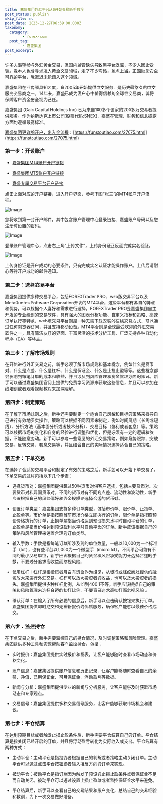 ```yaml
---
title: 嘉盛集团外汇平台从0开始交易新手教程
post_status: publish
skip_file: no
post_date: 2023-12-29T06:39:00.000Z
taxonomy:
  category:
        - forex-com
  post_tag:
        - 嘉盛集团
post_excerpt: 
---
```

许多人渴望参与外汇黄金交易，但国内监管缺失导致黑平台泛滥，不少人因此受骗。我本人也曾寻求进入黄金交易领域，走了不少弯路，差点上当。正因缺乏安全可靠的平台，我迟迟未能踏入这个领域。

嘉盛集团在业内颇具知名度，自2005年开始提供中文服务，是历史最悠久的中文服务交易商之一。14年来，嘉盛已成为客户心中值得信赖的全球性交易商，其将保障客户资金安全视为己任。

嘉盛集团 (Gain Capital Holdings Inc) 已为来自180多个国家的200多万交易者提供服务。作为纳斯达克上市公司(股票代码:SNEX)，嘉盛在管理、财务和信息披露方面均遵循最高标准。

[嘉盛集团更详细开户，出入金流程](https://funstoutiao.com/27075.html)：[https://funstoutiao.com/27075.html](https://funstoutiao.com/27075.html)

### 第一步：开设账户

* [嘉盛集团MT4账户开户链接](https://s.ssgg.net/jsmt4)

* [嘉盛集团MT5账户开户链接](https://s.ssgg.net/jsmt5)

* [嘉盛专属交易平台开户链接](https://s.ssgg.net/js)

点击上面对应的开户链接，进入开户界面，参考下图“张三”的MT4账户开户流程。

![Image](https://prod-files-secure.s3.us-west-2.amazonaws.com/39ed1227-6d7d-4570-be36-9ccd4a2c4241/7a167aea-686b-400d-af59-4e18eb607a40/640.png?X-Amz-Algorithm=AWS4-HMAC-SHA256&X-Amz-Content-Sha256=UNSIGNED-PAYLOAD&X-Amz-Credential=ASIAZI2LB466V5TAWTPY%2F20250402%2Fus-west-2%2Fs3%2Faws4_request&X-Amz-Date=20250402T101313Z&X-Amz-Expires=3600&X-Amz-Security-Token=IQoJb3JpZ2luX2VjEGkaCXVzLXdlc3QtMiJGMEQCIAx1HOLJu4Go9ZrFdtCV8sJxmFnM5leu2a%2F9uAADeqONAiBdY%2F6Omg1%2FF0QguQapa6cUoeSHiZtyaKCoP9XQROrK%2BiqIBAjS%2F%2F%2F%2F%2F%2F%2F%2F%2F%2F8BEAAaDDYzNzQyMzE4MzgwNSIMdla5%2B1uPbBL48KbaKtwDwtOY14VqEaIu5z1gneKNjTiDqDXqwm%2Fwwea%2F52YpjYtTwQD%2F0L9sJB1aFdV9wsBbONpiN5ytn7DeYAN78iBbmkpMcl9drb3yzY178nHDuwzBh1Gag6KWh6bk6Yy1%2Bd4DrbAzQ1%2Bg6oIeks8zo%2Bd6MzCKuJrq7S42oCYSK1hSSks9FyJemwxE2NF1TTGFhQZZnMRLJB6WE9IRvje4uSo4Q5CqNoTvVJDHC75UQXiDAFK%2BnJmOhzJBYrygBzP2TLoplrM0rNUYraaHXbgRKcwKUWGMTYQqKyNjCYaCew%2BcMv%2B%2BBmPljeocrpevng2AH%2F4G5sMcWp6LjJ3z8%2FM31p7W2B%2FkL9j94eDTQzQKaX92DV6mwd%2B%2Fgvyiy4XXjONUb%2ByssKE1fDakAvf1FFjGECcUyLERI%2Bua5WbE%2BxtgxGTYpKJqTXY7NNL94f18Urf4m3FdqRn3OztSGsPmfZbRnygyTfcQdyvT%2FmiwABAIdlIFMujIgO2ZCNMH%2BnL8Sd%2BlPDHbhcCS1BtTM6rDNC8F4NyHqNNfKXb1AbCCYH12%2FvFrwU7i8QMQOtwHve28fiwoffZ%2B0hEEcsbvQ6iFfxtDabm8D%2BUqqLW1CJLQvjMq3Jr24Mnfo4y69DRxSsFevlQwgIG0vwY6pgEn9td8Mi6v95I22ge8GUXrIaBGk8VoenrWP7psIPemdZsQiJN5wv3sBqVg35tlvS95RTMGHjGGuGS6s3%2FunW6kGIiJOFxGrXvbP3supyIrySSWv2YaU7mFv8yEb4z9JiGYp42J9ZQ2wZiGLQAi%2BA2nmqYiwGk7hmk1%2BvvO3AlsgviQVqctwNvDiFNdKp1snLVTp6ogi4iPGdw3YBjwATdj%2B2LhJ6fm&X-Amz-Signature=0adaf81478e693c721634eca77e0e7603ae49f358ccce73b64d8e674d585ea3b&X-Amz-SignedHeaders=host&x-id=GetObject)

您将收到第一封开户邮件，其中包含账户管理中心登录链接、嘉盛账户号码以及您注册时设置的密码。

![Image](https://prod-files-secure.s3.us-west-2.amazonaws.com/39ed1227-6d7d-4570-be36-9ccd4a2c4241/eaa1c6b3-2877-4284-a0e1-530e222c27fb/image.png?X-Amz-Algorithm=AWS4-HMAC-SHA256&X-Amz-Content-Sha256=UNSIGNED-PAYLOAD&X-Amz-Credential=ASIAZI2LB466V5TAWTPY%2F20250402%2Fus-west-2%2Fs3%2Faws4_request&X-Amz-Date=20250402T101313Z&X-Amz-Expires=3600&X-Amz-Security-Token=IQoJb3JpZ2luX2VjEGkaCXVzLXdlc3QtMiJGMEQCIAx1HOLJu4Go9ZrFdtCV8sJxmFnM5leu2a%2F9uAADeqONAiBdY%2F6Omg1%2FF0QguQapa6cUoeSHiZtyaKCoP9XQROrK%2BiqIBAjS%2F%2F%2F%2F%2F%2F%2F%2F%2F%2F8BEAAaDDYzNzQyMzE4MzgwNSIMdla5%2B1uPbBL48KbaKtwDwtOY14VqEaIu5z1gneKNjTiDqDXqwm%2Fwwea%2F52YpjYtTwQD%2F0L9sJB1aFdV9wsBbONpiN5ytn7DeYAN78iBbmkpMcl9drb3yzY178nHDuwzBh1Gag6KWh6bk6Yy1%2Bd4DrbAzQ1%2Bg6oIeks8zo%2Bd6MzCKuJrq7S42oCYSK1hSSks9FyJemwxE2NF1TTGFhQZZnMRLJB6WE9IRvje4uSo4Q5CqNoTvVJDHC75UQXiDAFK%2BnJmOhzJBYrygBzP2TLoplrM0rNUYraaHXbgRKcwKUWGMTYQqKyNjCYaCew%2BcMv%2B%2BBmPljeocrpevng2AH%2F4G5sMcWp6LjJ3z8%2FM31p7W2B%2FkL9j94eDTQzQKaX92DV6mwd%2B%2Fgvyiy4XXjONUb%2ByssKE1fDakAvf1FFjGECcUyLERI%2Bua5WbE%2BxtgxGTYpKJqTXY7NNL94f18Urf4m3FdqRn3OztSGsPmfZbRnygyTfcQdyvT%2FmiwABAIdlIFMujIgO2ZCNMH%2BnL8Sd%2BlPDHbhcCS1BtTM6rDNC8F4NyHqNNfKXb1AbCCYH12%2FvFrwU7i8QMQOtwHve28fiwoffZ%2B0hEEcsbvQ6iFfxtDabm8D%2BUqqLW1CJLQvjMq3Jr24Mnfo4y69DRxSsFevlQwgIG0vwY6pgEn9td8Mi6v95I22ge8GUXrIaBGk8VoenrWP7psIPemdZsQiJN5wv3sBqVg35tlvS95RTMGHjGGuGS6s3%2FunW6kGIiJOFxGrXvbP3supyIrySSWv2YaU7mFv8yEb4z9JiGYp42J9ZQ2wZiGLQAi%2BA2nmqYiwGk7hmk1%2BvvO3AlsgviQVqctwNvDiFNdKp1snLVTp6ogi4iPGdw3YBjwATdj%2B2LhJ6fm&X-Amz-Signature=7187685b2b59dea81080bacb33835c0d02e90d4ce02dd1cb6f317de1db20e156&X-Amz-SignedHeaders=host&x-id=GetObject)

登录账户管理中心，点击右上角“上传文件”，上传身份证正反面完成实名验证。

![Image](https://prod-files-secure.s3.us-west-2.amazonaws.com/39ed1227-6d7d-4570-be36-9ccd4a2c4241/54090639-09fc-46b4-a135-e0289f707147/image.png?X-Amz-Algorithm=AWS4-HMAC-SHA256&X-Amz-Content-Sha256=UNSIGNED-PAYLOAD&X-Amz-Credential=ASIAZI2LB466V5TAWTPY%2F20250402%2Fus-west-2%2Fs3%2Faws4_request&X-Amz-Date=20250402T101313Z&X-Amz-Expires=3600&X-Amz-Security-Token=IQoJb3JpZ2luX2VjEGkaCXVzLXdlc3QtMiJGMEQCIAx1HOLJu4Go9ZrFdtCV8sJxmFnM5leu2a%2F9uAADeqONAiBdY%2F6Omg1%2FF0QguQapa6cUoeSHiZtyaKCoP9XQROrK%2BiqIBAjS%2F%2F%2F%2F%2F%2F%2F%2F%2F%2F8BEAAaDDYzNzQyMzE4MzgwNSIMdla5%2B1uPbBL48KbaKtwDwtOY14VqEaIu5z1gneKNjTiDqDXqwm%2Fwwea%2F52YpjYtTwQD%2F0L9sJB1aFdV9wsBbONpiN5ytn7DeYAN78iBbmkpMcl9drb3yzY178nHDuwzBh1Gag6KWh6bk6Yy1%2Bd4DrbAzQ1%2Bg6oIeks8zo%2Bd6MzCKuJrq7S42oCYSK1hSSks9FyJemwxE2NF1TTGFhQZZnMRLJB6WE9IRvje4uSo4Q5CqNoTvVJDHC75UQXiDAFK%2BnJmOhzJBYrygBzP2TLoplrM0rNUYraaHXbgRKcwKUWGMTYQqKyNjCYaCew%2BcMv%2B%2BBmPljeocrpevng2AH%2F4G5sMcWp6LjJ3z8%2FM31p7W2B%2FkL9j94eDTQzQKaX92DV6mwd%2B%2Fgvyiy4XXjONUb%2ByssKE1fDakAvf1FFjGECcUyLERI%2Bua5WbE%2BxtgxGTYpKJqTXY7NNL94f18Urf4m3FdqRn3OztSGsPmfZbRnygyTfcQdyvT%2FmiwABAIdlIFMujIgO2ZCNMH%2BnL8Sd%2BlPDHbhcCS1BtTM6rDNC8F4NyHqNNfKXb1AbCCYH12%2FvFrwU7i8QMQOtwHve28fiwoffZ%2B0hEEcsbvQ6iFfxtDabm8D%2BUqqLW1CJLQvjMq3Jr24Mnfo4y69DRxSsFevlQwgIG0vwY6pgEn9td8Mi6v95I22ge8GUXrIaBGk8VoenrWP7psIPemdZsQiJN5wv3sBqVg35tlvS95RTMGHjGGuGS6s3%2FunW6kGIiJOFxGrXvbP3supyIrySSWv2YaU7mFv8yEb4z9JiGYp42J9ZQ2wZiGLQAi%2BA2nmqYiwGk7hmk1%2BvvO3AlsgviQVqctwNvDiFNdKp1snLVTp6ogi4iPGdw3YBjwATdj%2B2LhJ6fm&X-Amz-Signature=2df04a1ef4ae4aaf7633d029460bc993e91a38e39467eb0e42cf5d55494c3843&X-Amz-SignedHeaders=host&x-id=GetObject)

上传身份证是开户成功的必要条件，只有完成实名认证才能操作账户。上传后请耐心等待开户成功的邮件通知。

### 第二步：选择交易平台

嘉盛集团提供多种交易平台，包括FOREXTrader PRO、web版交易平台以及MetaQuotes Software Corporation开发的MT4平台。这些平台都有各自的特点和优势，可以根据个人喜好和需求进行选择。FOREXTrader PRO是嘉盛集团自主开发的专业级别的交易软件，具有强大的图表分析功能、自定义指标和策略、高速订单执行等特点。web版交易平台则是一种无需下载安装的在线交易方式，可以通过任何浏览器访问，并且支持移动设备。MT4平台则是全球最受欢迎的外汇交易软件之一，具有简洁友好的界面、丰富灵活的技术分析工具、广泛支持各种自动化程序（EA）等特点。

### 第三步：了解市场规则

在开始进行外汇交易之前，新手必须了解市场规则和基本概念，例如什么是货币对、什么是点差、什么是杠杆、什么是保证金、什么是止损止盈等等。这些概念都会影响到每笔订单的成本和收益，并且涉及到风险管理和资金管理方面的知识。新手可以通过嘉盛集团官网上提供的免费学习资源来获取这些信息，并且可以参加在线培训或者观看视频教程来加深理解。

### 第四步：制定策略

在了解了市场规则之后，新手还需要制定一个适合自己风格和目标的策略来指导自己进行有效地买卖操作。策略可以根据不同因素来制定，例如时间周期（长线或短线）、分析方法（基本面分析或者技术分析）、交易目标（盈利或者套息）等。策略可以根据市场的变化和自身的经验进行调整和优化，但是必须有一定的逻辑和依据，不能随意变动。新手可以参考一些常见的外汇交易策略，例如趋势跟踪、突破交易、反转交易、套息交易等，并且结合自己的实际情况选择适合自己的策略。

### 第五步：下单交易

在选择了合适的交易平台和制定了有效的策略之后，新手就可以开始下单交易了。下单交易的过程包括以下几个步骤：

* 选择货币对：嘉盛集团提供超过50种货币对供客户选择，包括主要货币对、次要货币对和异国货币对。不同的货币对有不同的点差、流动性和波动性，新手应该根据自己的风险偏好和资金规模来选择合适的货币对。

* 设置订单类型：嘉盛集团支持多种订单类型，包括市价单、限价单、止损单、止盈单等。市价单是指按照当前市场价格立即执行的订单，限价单是指按照预设价格执行的订单，止损单是指当价格达到预设损失水平时自动平仓的订单，止盈单是指当价格达到预设盈利水平时自动平仓的订单。新手应该根据自己的策略和风险管理来设置合理的订单类型。

* 输入手数：手数是指每笔订单所涉及到的单位数量，一般以10,000为一个标准手（lot），也有些平台以1,000为一个微型手（micro lot）。不同平台可能有不同的最小交易单位，新手应该根据自己的资金和风险承受能力来选择合适的手数，不要过分追求高收益而忽视风险。

* 使用杠杆：杠杆是指投资者用自有资金作为担保，从银行或经纪商处提供的融资放大来进行外汇交易。杠杆可以放大投资者的收益，也可以放大投资者的损失。嘉盛集团提供多种杠杆比例，从1:1到400:1不等。新手应该根据自己的策略和风险管理来选择合适的杠杆比例，不要盲目追求高杠杆而忽视风险 。

* 确认订单：在输入了所有必要的信息后，新手可以点击确认按钮来执行订单。嘉盛集团提供即时成交和无重新报价的优质服务，确保客户能够以最佳价格成交。

### 第六步：监控持仓

在下单交易之后，新手需要监控自己的持仓情况，及时调整策略和风险管理。嘉盛集团提供多种工具和资源帮助客户监控持仓，包括：

* 实时报价：嘉盛集团提供实时报价和图表，让客户能够随时查看市场动态和价格变化。

* 账户信息：嘉盛集团提供账户信息和历史记录，让客户能够随时查看自己的余额、净值、已用保证金、可用保证金、浮动盈亏等数据。

* 新闻与分析：嘉盛集团提供专业的新闻与分析服务，让客户能够及时获取市场动态和专家观点。

* 交易信号：嘉盛集团提供多种交易信号服务，让客户能够获取市场机会和建议。

### 第七步：平仓结算

在达到预期目标或者触发止损止盈条件后，新手需要平仓结算自己的订单。平仓结算是指关闭已经开启的订单，并且将浮动盈亏转化为实际收入或支出。平仓结算有两种方式：

* 主动平仓：主动平仓是指投资者根据自己的判断或者策略主动关闭订单。主动平仓可以通过点击平仓按钮或者输入相反方向的订单来实现。

* 被动平仓：被动平仓是指订单因为触发了预设的止损止盈条件或者保证金不足而自动关闭。被动平仓可以通过设置止损止盈单或者监控保证金水平来避免。

* 平仓结算后，新手可以查看自己的交易结果和账户变化，总结自己的交易经验和教训，为下一次交易做好准备。